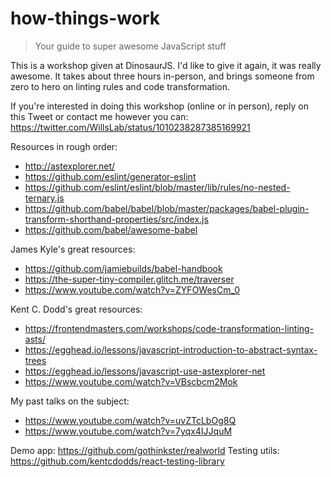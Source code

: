 # how-things-work

> Your guide to super awesome JavaScript stuff

This is a workshop given at DinosaurJS. I'd like to give it again, it was really awesome. It takes about three hours in-person, and brings someone from zero to hero on linting rules and code transformation.

If you're interested in doing this workshop (online or in person), reply on this Tweet or contact me however you can: https://twitter.com/WillsLab/status/1010238287385169921

Resources in rough order:
- http://astexplorer.net/
- https://github.com/eslint/generator-eslint
- https://github.com/eslint/eslint/blob/master/lib/rules/no-nested-ternary.js
- https://github.com/babel/babel/blob/master/packages/babel-plugin-transform-shorthand-properties/src/index.js
- https://github.com/babel/awesome-babel

James Kyle's great resources:
- https://github.com/jamiebuilds/babel-handbook
- https://the-super-tiny-compiler.glitch.me/traverser
- https://www.youtube.com/watch?v=ZYFOWesCm_0

Kent C. Dodd's great resources:
- https://frontendmasters.com/workshops/code-transformation-linting-asts/
- https://egghead.io/lessons/javascript-introduction-to-abstract-syntax-trees
- https://egghead.io/lessons/javascript-use-astexplorer-net
- https://www.youtube.com/watch?v=VBscbcm2Mok

My past talks on the subject:
- https://www.youtube.com/watch?v=uvZTcLbOg8Q
- https://www.youtube.com/watch?v=7yqx4IJJquM

Demo app: https://github.com/gothinkster/realworld
Testing utils: https://github.com/kentcdodds/react-testing-library